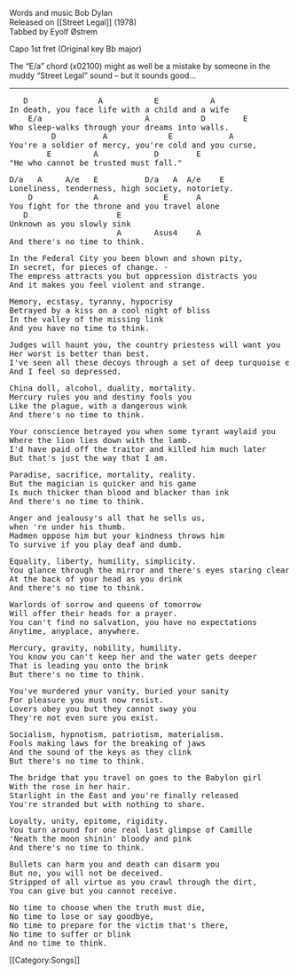 Words and music Bob Dylan<br>
Released on [[Street Legal]] (1978)<br>
Tabbed by Eyolf Østrem

Capo 1st fret (Original key Bb major)

The “E/a” chord (x02100) might as well be a mistake by someone in
the muddy “Street Legal” sound – but it sounds good...

----
<pre class="verse">
   D               A           E           A
In death, you face life with a child and a wife
    E/a                      A           D        E
Who sleep-walks through your dreams into walls.
         D          A             E            A
You're a soldier of mercy, you're cold and you curse,
        E         A            D        E
"He who cannot be trusted must fall."
</pre>
<pre class="refrain">
D/a   A     A/e   E          D/a   A  A/e    E
Loneliness, tenderness, high society, notoriety.
    D             A              E      A
You fight for the throne and you travel alone
   D                   E
Unknown as you slowly sink
                       A       Asus4    A
And there's no time to think.
</pre>
<pre class="verse">
In the Federal City you been blown and shown pity,
In secret, for pieces of change. -
The empress attracts you but oppression distracts you
And it makes you feel violent and strange.
</pre>
<pre class="refrain">
Memory, ecstasy, tyranny, hypocrisy
Betrayed by a kiss on a cool night of bliss
In the valley of the missing link
And you have no time to think.
</pre>
<pre class="verse">
Judges will haunt you, the country priestess will want you
Her worst is better than best.
I've seen all these decoys through a set of deep turquoise eyes
And I feel so depressed.
</pre>
<pre class="refrain">
China doll, alcohol, duality, mortality.
Mercury rules you and destiny fools you
Like the plague, with a dangerous wink
And there's no time to think.
</pre>
<pre class="verse">
Your conscience betrayed you when some tyrant waylaid you
Where the lion lies down with the lamb.
I'd have paid off the traitor and killed him much later
But that's just the way that I am.
</pre>
<pre class="refrain">
Paradise, sacrifice, mortality, reality.
But the magician is quicker and his game
Is much thicker than blood and blacker than ink
And there's no time to think.
</pre>
<pre class="verse">
Anger and jealousy's all that he sells us,
when 're under his thumb.
Madmen oppose him but your kindness throws him
To survive if you play deaf and dumb.
</pre>
<pre class="refrain">
Equality, liberty, humility, simplicity.
You glance through the mirror and there's eyes staring clear
At the back of your head as you drink
And there's no time to think.
</pre>
<pre class="verse">
Warlords of sorrow and queens of tomorrow
Will offer their heads for a prayer.
You can't find no salvation, you have no expectations
Anytime, anyplace, anywhere.
</pre>
<pre class="refrain">
Mercury, gravity, nobility, humility.
You know you can't keep her and the water gets deeper
That is leading you onto the brink
But there's no time to think.
</pre>
<pre class="verse">
You've murdered your vanity, buried your sanity
For pleasure you must now resist.
Lovers obey you but they cannot sway you
They're not even sure you exist.
</pre>
<pre class="refrain">
Socialism, hypnotism, patriotism, materialism.
Fools making laws for the breaking of jaws
And the sound of the keys as they clink
But there's no time to think.
</pre>
<pre class="verse">
The bridge that you travel on goes to the Babylon girl
With the rose in her hair.
Starlight in the East and you're finally released
You're stranded but with nothing to share.
</pre>
<pre class="refrain">
Loyalty, unity, epitome, rigidity.
You turn around for one real last glimpse of Camille
'Neath the moon shinin' bloody and pink
And there's no time to think.
</pre>
<pre class="verse">
Bullets can harm you and death can disarm you
But no, you will not be deceived.
Stripped of all virtue as you crawl through the dirt,
You can give but you cannot receive.
</pre>
<pre class="refrain">
No time to choose when the truth must die,
No time to lose or say goodbye,
No time to prepare for the victim that's there,
No time to suffer or blink
And no time to think.
</pre>

[[Category:Songs]]